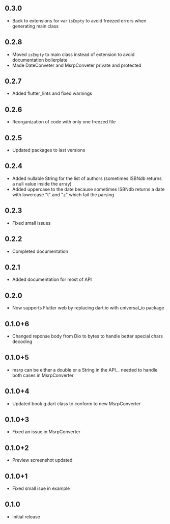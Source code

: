 ## 0.3.0

* Back to extensions for var `isEmpty` to avoid freezed errors when generating main class

## 0.2.8

* Moved `isEmpty` to main class instead of extension to avoid documentation boilerplate
* Made DateConveter and MsrpConveter private and protected

## 0.2.7

* Added flutter_lints and fixed warnings

## 0.2.6

* Reorganization of code with only one freezed file

## 0.2.5

* Updated packages to last versions

## 0.2.4

* Added nullable String for the list of authors (sometimes ISBNdb returns a null value inside the array)
* Added uppercase to the date because sometimes ISBNdb returns a date with lowercase "t" and "z" which fail the parsing

## 0.2.3

* Fixed small issues

## 0.2.2

* Completed documentation

## 0.2.1

* Added documentation for most of API

## 0.2.0

* Now supports Flutter web by replacing dart:io with universal_io package

## 0.1.0+6

* Changed reponse body from Dio to bytes to handle better special chars decoding 

## 0.1.0+5

* msrp can be either a double or a String in the API... needed to handle both cases in MsrpConverter

## 0.1.0+4

* Updated book.g.dart class to conform to new MsrpConverter

## 0.1.0+3

* Fixed an issue in MsrpConverter

## 0.1.0+2

* Preview screenshot updated

## 0.1.0+1

* Fixed small isue in example

## 0.1.0

* Initial release
